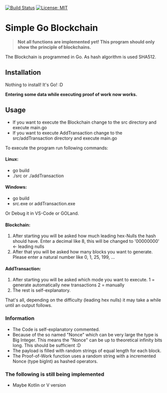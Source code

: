 [![Build Status](https://travis-ci.org/bstnbuck/Simple-Go-Blockchain.svg?branch=master)](https://travis-ci.org/bstnbuck/Simple-Go-Blockchain)
[![License: MIT](https://img.shields.io/badge/License-MIT-blue.svg)](https://github.com/bstnbuck/Simple-Go-Blockchain/blob/master/LICENSE)
# Simple Go Blockchain

>**Not all functions are implemented yet! This program should only show the principle of blockchains.**

The Blockchain is programmed in Go. As hash algorithm is used SHA512.

## Installation
Nothing to install! It's Go! :D

**Entering some data while executing proof of work now works.**

## Usage
* If you want to execute the Blockchain change to the src directory and execute main.go
* If you want to execute AddTransaction change to the src/addTransaction directory and execute main.go

To execute the program run following commands:

#### Linux:    
  * go build
  * ./src or ./addTransaction

#### Windows:  

  * go build
  * src.exe or addTransaction.exe

Or Debug it in VS-Code or GOLand.

#### Blockchain:
1.  After starting you will be asked how much leading hex-Nulls the hash should have. Enter a decimal like 8, this will be changed to '00000000' <- leading nulls
2.  After that you will be asked how many blocks you want to generate. Please enter a natural number like 0, 1, 25, 199, ...

#### AddTransaction:
1. After starting you will be asked which mode you want to execute. 1 = generate automatically new transactions 2 = manually
2. The rest is self-explanatory.

That's all, depending on the difficulty (leading hex nulls) it may take a while until an output follows.

### Information
* The Code is self-explanatory commented.
* Because of the so named "Nonce" which can be very large the type is Big Integer. This means the "Nonce" can be up to theoretical infinity bits long. This should be sufficient :D
* The payload is filled with random strings of equal length for each block.
* The Proof-of-Work function uses a random string with a incremented Nonce (type bigInt) as hashed operators.

### The following is still being implemented
* Maybe Kotlin or V version
